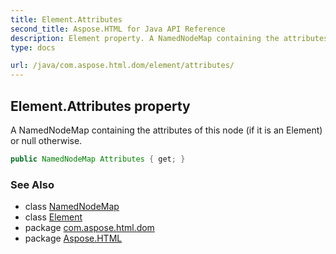 ```yaml
---
title: Element.Attributes
second_title: Aspose.HTML for Java API Reference
description: Element property. A NamedNodeMap containing the attributes of this node if it is an Element or null otherwise
type: docs

url: /java/com.aspose.html.dom/element/attributes/
---
```

## Element.Attributes property

A NamedNodeMap containing the attributes of this node (if it is an Element) or null otherwise.

```java
public NamedNodeMap Attributes { get; }
```

### See Also

* class [NamedNodeMap](../../../com.aspose.html.collections/namednodemap/)
* class [Element](../)
* package [com.aspose.html.dom](../../../com.aspose.html.dom/)
* package [Aspose.HTML](../../../)
